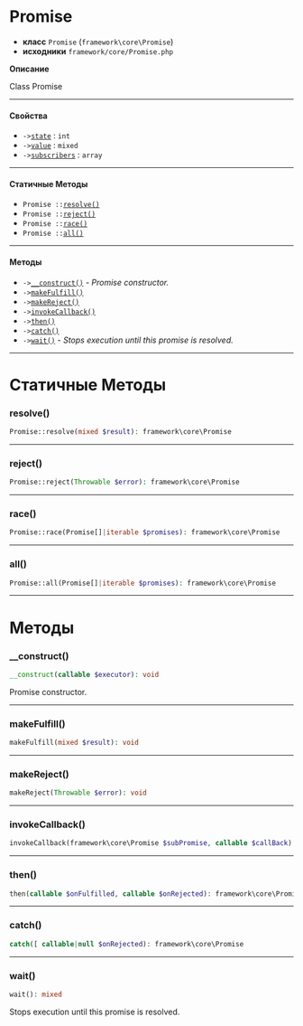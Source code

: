 # Promise

- **класс** `Promise` (`framework\core\Promise`)
- **исходники** `framework/core/Promise.php`

**Описание**

Class Promise

---

#### Свойства

- `->`[`state`](#prop-state) : `int`
- `->`[`value`](#prop-value) : `mixed`
- `->`[`subscribers`](#prop-subscribers) : `array`

---

#### Статичные Методы

- `Promise ::`[`resolve()`](#method-resolve)
- `Promise ::`[`reject()`](#method-reject)
- `Promise ::`[`race()`](#method-race)
- `Promise ::`[`all()`](#method-all)

---

#### Методы

- `->`[`__construct()`](#method-__construct) - _Promise constructor._
- `->`[`makeFulfill()`](#method-makefulfill)
- `->`[`makeReject()`](#method-makereject)
- `->`[`invokeCallback()`](#method-invokecallback)
- `->`[`then()`](#method-then)
- `->`[`catch()`](#method-catch)
- `->`[`wait()`](#method-wait) - _Stops execution until this promise is resolved._

---
# Статичные Методы

<a name="method-resolve"></a>

### resolve()
```php
Promise::resolve(mixed $result): framework\core\Promise
```

---

<a name="method-reject"></a>

### reject()
```php
Promise::reject(Throwable $error): framework\core\Promise
```

---

<a name="method-race"></a>

### race()
```php
Promise::race(Promise[]|iterable $promises): framework\core\Promise
```

---

<a name="method-all"></a>

### all()
```php
Promise::all(Promise[]|iterable $promises): framework\core\Promise
```

---
# Методы

<a name="method-__construct"></a>

### __construct()
```php
__construct(callable $executor): void
```
Promise constructor.

---

<a name="method-makefulfill"></a>

### makeFulfill()
```php
makeFulfill(mixed $result): void
```

---

<a name="method-makereject"></a>

### makeReject()
```php
makeReject(Throwable $error): void
```

---

<a name="method-invokecallback"></a>

### invokeCallback()
```php
invokeCallback(framework\core\Promise $subPromise, callable $callBack): void
```

---

<a name="method-then"></a>

### then()
```php
then(callable $onFulfilled, callable $onRejected): framework\core\Promise
```

---

<a name="method-catch"></a>

### catch()
```php
catch([ callable|null $onRejected): framework\core\Promise
```

---

<a name="method-wait"></a>

### wait()
```php
wait(): mixed
```
Stops execution until this promise is resolved.